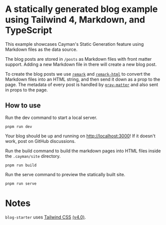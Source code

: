 # A statically generated blog example using Tailwind 4, Markdown, and TypeScript

This example showcases Cayman's Static Generation feature using Markdown files as the data source.

The blog posts are stored in `/posts` as Markdown files with front matter support. Adding a new Markdown file in there will create a new blog post.

To create the blog posts we use [`remark`](https://github.com/remarkjs/remark) and [`remark-html`](https://github.com/remarkjs/remark-html) to convert the Markdown files into an HTML string, and then send it down as a prop to the page. The metadata of every post is handled by [`gray-matter`](https://github.com/jonschlinkert/gray-matter) and also sent in props to the page.

## How to use

Run the dev command to start a local server.
```
pnpm run dev
```

Your blog should be up and running on [http://localhost:3000](http://localhost:3000)! If it doesn't work, post on GitHub discussions.

Run the build command to build the markdown pages into HTML files inside the `.cayman/site` directory.
```
pnpm run build
```

Run the serve command to preview the statically built site.
```
pnpm run serve
```

# Notes

`blog-starter` uses [Tailwind CSS](https://tailwindcss.com) [(v4.0)](https://tailwindcss.com/blog/tailwindcss-v4).
